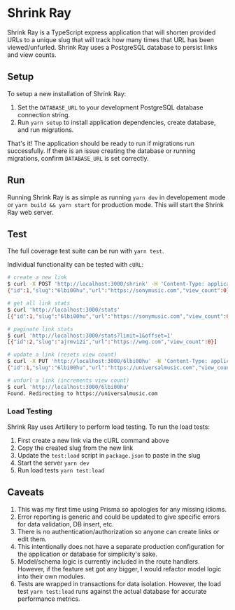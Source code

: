 # Shrink Ray

Shrink Ray is a TypeScript express application that will shorten provided URLs to a unique slug that will track how many
times that URL has been viewed/unfurled. Shrink Ray uses a PostgreSQL database to persist links and view counts.

## Setup

To setup a new installation of Shrink Ray:

1. Set the `DATABASE_URL` to your development PostgreSQL database connection string.
2. Run `yarn setup` to install application dependencies, create database, and run migrations.

That's it! The application should be ready to run if migrations run successfully. If there is an issue creating the
database or running migrations, confirm `DATABASE_URL` is set correctly.

## Run

Running Shrink Ray is as simple as running `yarn dev` in developement mode or `yarn build && yarn start` for production
mode. This will start the Shrink Ray web server.

## Test

The full coverage test suite can be run with `yarn test`.

Individual functionality can be tested with `cURL`:

```bash
# create a new link
$ curl -X POST 'http://localhost:3000/shrink' -H 'Content-Type: application/json' -d '{"url":"https://sonymusic.com"}'
{"id":1,"slug":"6lbi00hu","url":"https://sonymusic.com","view_count":0}

# get all link stats
$ curl 'http://localhost:3000/stats'
[{"id":1,"slug":"6lbi00hu","url":"https://sonymusic.com","view_count":0},{"id":2,"slug":"ajrmv12i","url":"https://wmg.com","view_count":0}]

# paginate link stats
$ curl 'http://localhost:3000/stats?limit=1&offset=1'
[{"id":2,"slug":"ajrmv12i","url":"https://wmg.com","view_count":0}]

# update a link (resets view count)
$ curl -X PUT 'http://localhost:3000/6lbi00hu' -H 'Content-Type: application/json' -d '{"url":"https://universalmusic.com"}'
{"id":1,"slug":"6lbi00hu","url":"https://universalmusic.com","view_count":0}

# unfurl a link (increments view count)
$ curl 'http://localhost:3000/6lbi00hu'
Found. Redirecting to https://universalmusic.com
```

### Load Testing

Shrink Ray uses Artillery to perform load testing. To run the load tests:

1. First create a new link via the cURL command above
2. Copy the created slug from the new link
3. Update the `test:load` script in `package.json` to paste in the slug
4. Start the server `yarn dev`
5. Run load tests `yarn test:load`

## Caveats

1. This was my first time using Prisma so apologies for any missing idioms.
2. Error reporting is generic and could be updated to give specific errors for data validation, DB insert, etc.
3. There is no authentication/authorization so anyone can create links or edit them.
4. This intentionally does not have a separate production configuration for the application or database for simplicity's
   sake.
5. Model/schema logic is currently included in the route handlers. However, if the feature set got any bigger, I
   would refactor model logic into their own modules.
6. Tests are wrapped in transactions for data isolation. However, the load test `yarn test:load` runs against the actual
   database for accurate performance metrics.
